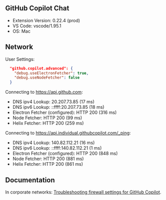 ## GitHub Copilot Chat

- Extension Version: 0.22.4 (prod)
- VS Code: vscode/1.95.1
- OS: Mac

## Network

User Settings:
```json
  "github.copilot.advanced": {
    "debug.useElectronFetcher": true,
    "debug.useNodeFetcher": false
  }
```

Connecting to https://api.github.com:
- DNS ipv4 Lookup: 20.207.73.85 (17 ms)
- DNS ipv6 Lookup: ::ffff:20.207.73.85 (18 ms)
- Electron Fetcher (configured): HTTP 200 (316 ms)
- Node Fetcher: HTTP 200 (99 ms)
- Helix Fetcher: HTTP 200 (259 ms)

Connecting to https://api.individual.githubcopilot.com/_ping:
- DNS ipv4 Lookup: 140.82.112.21 (16 ms)
- DNS ipv6 Lookup: ::ffff:140.82.112.21 (1 ms)
- Electron Fetcher (configured): HTTP 200 (848 ms)
- Node Fetcher: HTTP 200 (881 ms)
- Helix Fetcher: HTTP 200 (861 ms)

## Documentation

In corporate networks: [Troubleshooting firewall settings for GitHub Copilot](https://docs.github.com/en/copilot/troubleshooting-github-copilot/troubleshooting-firewall-settings-for-github-copilot).